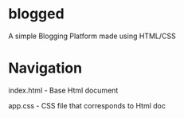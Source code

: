 # blogged
 A simple Blogging Platform made using HTML/CSS


# Navigation
index.html - Base Html document 

app.css - CSS file that corresponds to Html doc